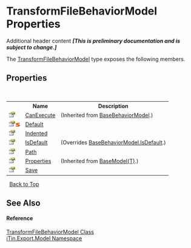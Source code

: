 # TransformFileBehaviorModel Properties
Additional header content _**\[This is preliminary documentation and is subject to change.\]**_

The <a href="a68db287-f0b1-0ac4-5f2d-5bd8ee3b83c4">TransformFileBehaviorModel</a> type exposes the following members.


## Properties
&nbsp;<table><tr><th></th><th>Name</th><th>Description</th></tr><tr><td>![Public property](media/pubproperty.gif "Public property")</td><td><a href="490e87df-0a70-b7d6-1020-b72adfc5e3ed">CanExecute</a></td><td> (Inherited from <a href="f9334797-bdc1-1e81-7c19-cea545d52cb6">BaseBehaviorModel</a>.)</td></tr><tr><td>![Public property](media/pubproperty.gif "Public property")![Static member](media/static.gif "Static member")</td><td><a href="4508294c-aba6-46ea-9a34-2d809b53a7fc">Default</a></td><td /></tr><tr><td>![Public property](media/pubproperty.gif "Public property")</td><td><a href="cc428eef-6a06-5622-2681-7dea822147fb">Indented</a></td><td /></tr><tr><td>![Public property](media/pubproperty.gif "Public property")</td><td><a href="040f31fa-b924-b670-27a1-e7780f6e7ebc">IsDefault</a></td><td> (Overrides <a href="97ded36f-00a1-970b-ac0d-96f90390a5ff">BaseBehaviorModel.IsDefault</a>.)</td></tr><tr><td>![Public property](media/pubproperty.gif "Public property")</td><td><a href="33cf91a0-6dad-abbe-c375-b2415ff13801">Path</a></td><td /></tr><tr><td>![Public property](media/pubproperty.gif "Public property")</td><td><a href="7e88785e-5670-4515-defa-d3f60ae16111">Properties</a></td><td> (Inherited from <a href="6632f561-4175-f1f2-939c-ac8b10159529">BaseModel(T)</a>.)</td></tr><tr><td>![Public property](media/pubproperty.gif "Public property")</td><td><a href="8352bb3c-937d-9428-349a-12b5002be814">Save</a></td><td /></tr></table>&nbsp;
<a href="#transformfilebehaviormodel-properties">Back to Top</a>

## See Also


#### Reference
<a href="a68db287-f0b1-0ac4-5f2d-5bd8ee3b83c4">TransformFileBehaviorModel Class</a><br /><a href="ef57ffcc-e95e-b212-5a46-9aa6f5a3511f">iTin.Export.Model Namespace</a><br />